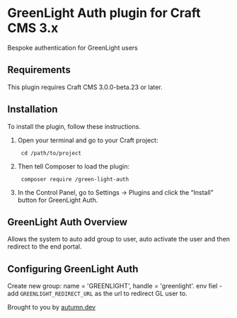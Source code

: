 # GreenLight Auth plugin for Craft CMS 3.x

Bespoke authentication for GreenLight users

## Requirements

This plugin requires Craft CMS 3.0.0-beta.23 or later.

## Installation

To install the plugin, follow these instructions.

1. Open your terminal and go to your Craft project:

        cd /path/to/project

2. Then tell Composer to load the plugin:

        composer require /green-light-auth

3. In the Control Panel, go to Settings → Plugins and click the “Install” button for GreenLight Auth.

## GreenLight Auth Overview

Allows the system to auto add group to user, auto activate the user and then redirect to the end portal.

## Configuring GreenLight Auth

Create new group: name = 'GREENLIGHT', handle = 'greenlight'.
env fiel - add `GREENLIGHT_REDIRECT_URL` as the url to redirect GL user to.

Brought to you by [autumn.dev](autumndev.co.uk)
